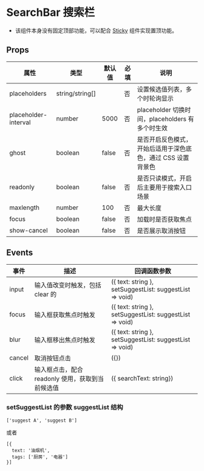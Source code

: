 # SearchBar 搜索栏

- 该组件本身没有固定顶部功能，可以配合 [Sticky](./Sticky.md) 组件实现置顶功能。

## Props

| 属性                 | 类型            | 默认值 | 必填 | 说明                                                        |
| -------------------- | --------------- | ------ | ---- | ----------------------------------------------------------- |
| placeholders         | string/string[] |        | 否   | 设置候选值列表，多个时轮询显示                              |
| placeholder-interval | number          | 5000   | 否   | placeholder 切换时间，placeholders 有多个时生效             |
| ghost                | boolean         | false  | 否   | 是否开启反色模式，开始后适用于深色底色，通过 CSS 设置背景色 |
| readonly             | boolean         | false  | 否   | 是否只读模式，开启后主要用于搜索入口场景                    |
| maxlength            | number          | 100    | 否   | 最大长度                                                    |
| focus                | boolean         | false  | 否   | 加载时是否获取焦点                                          |
| show-cancel          | boolean         | false  | 否   | 是否展示取消按钮                                            |

## Events

| 事件   | 描述                                             | 回调函数参数                                            |
| ------ | ------------------------------------------------ | ------------------------------------------------------- |
| input  | 输入值改变时触发，包括 clear 的                  | ({ text: string }, setSuggestList: suggestList => void) |
| focus  | 输入框获取焦点时触发                             | ({ text: string }, setSuggestList: suggestList => void) |
| blur   | 输入框移出焦点时触发                             | ({ text: string }, setSuggestList: suggestList => void) |
| cancel | 取消按钮点击                                     | ({})                                                    |
| click  | 输入框点击，配合 readonly 使用，获取到当前候选值 | ({ searchText: string})                                 |

### setSuggestList 的参数 suggestList 结构

```
['suggest A', 'suggest B']
```

或者

```
[{
  text: '油烟机',
  tags: ['厨房', '电器']
}]
```
